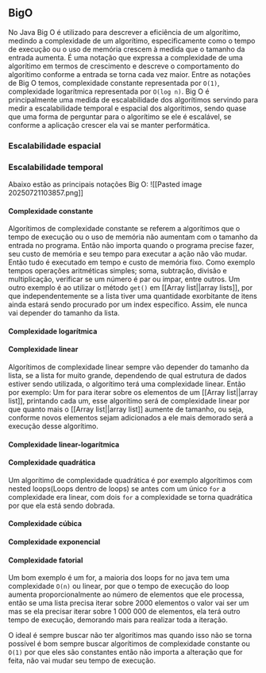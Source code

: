 

## BigO
No Java Big O é utilizado para descrever a eficiência de um algorítimo, medindo a complexidade de um algorítimo, especificamente como o tempo de execução ou o uso de memória crescem à medida que o tamanho da entrada aumenta.
É uma notação que expressa a complexidade de uma algorítimo em termos de crescimento e descreve o comportamento do algorítimo conforme a entrada se torna cada vez maior.
Entre as notações de Big O temos, complexidade constante representada por `O(1)`, complexidade logarítmica representada por `O(log n)`.
Big O é principalmente uma medida de escalabilidade dos algorítimos servindo para medir a escalabilidade temporal e espacial dos algorítimos, sendo quase que uma forma de perguntar para o algorítimo se ele é escalável, se conforme a aplicação crescer ela vai se manter performática.




### Escalabilidade espacial


### Escalabilidade temporal




Abaixo estão as principais notações Big O:
![[Pasted image 20250721103857.png]]
#### Complexidade constante
Algorítimos de complexidade constante se referem a algorítimos que o tempo de execução ou o uso de memória não aumentam com o tamanho da entrada no programa. Então não importa quando o programa precise fazer, seu custo de memória e seu tempo para executar a ação não vão mudar.
Então tudo é executado em tempo e custo de memória fixo. Como exemplo tempos operações aritméticas simples; soma, subtração, divisão e multiplicação, verificar se um número é par ou impar,  entre outros.
Um outro exemplo é ao utilizar o método `get()` em [[Array list||array lists]], por que independentemente se a lista tiver uma quantidade exorbitante de itens ainda estará sendo procurado por um index específico. Assim, ele nunca vai depender do tamanho da lista.

#### Complexidade logarítmica


#### Complexidade linear
Algorítimos de complexidade linear sempre vão depender do tamanho da lista, se a lista for muito grande, dependendo de qual estrutura de dados estiver sendo utilizada, o algorítimo terá uma complexidade linear.
Então por exemplo:
Um for para iterar sobre os elementos de um [[Array list||array list]], printando cada um, esse algorítimo será de complexidade linear por que quanto mais o [[Array list||array list]] aumente de tamanho, ou seja, conforme novos elementos sejam adicionados a ele mais demorado será a execução desse algorítimo.

#### Complexidade linear-logarítmica


#### Complexidade quadrática
Um algorítimo de complexidade quadrática é por exemplo algorítimos com nested loops(Loops dentro de loops) se antes com um único `for` a complexidade era linear, com dois `for` a complexidade se torna quadrática por que ela está sendo dobrada.

#### Complexidade cúbica


#### Complexidade exponencial


#### Complexidade fatorial



Um bom exemplo é um for, a maioria dos loops for no java tem uma complexidade `O(n)` ou linear, por que o tempo de execução do loop aumenta proporcionalmente ao número de elementos que ele processa, então se uma lista precisa iterar sobre 2000 elementos o valor vai ser um mas se ela precisar iterar sobre 1 000 000 de elementos, ela terá outro tempo de execução, demorando mais para realizar toda a iteração.

O ideal é sempre buscar não ter algorítimos mas quando isso não se torna possível é bom sempre buscar algorítimos de complexidade constante ou `O(1)` por que eles são constantes então não importa a alteração que for feita, não vai mudar seu tempo de execução.


